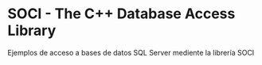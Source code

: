# SOCI - The C++ Database Access Library

Ejemplos de acceso a bases de datos SQL Server mediente la librería SOCI
